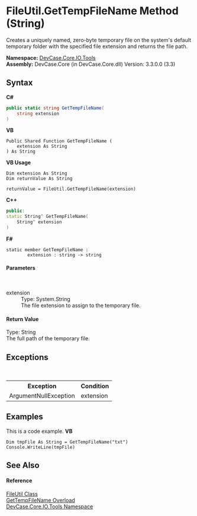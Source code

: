# FileUtil.GetTempFileName Method (String)
 

Creates a uniquely named, zero-byte temporary file on the system's default temporary folder with the specified file extension and returns the file path.

**Namespace:**&nbsp;<a href="N_DevCase_Core_IO_Tools">DevCase.Core.IO.Tools</a><br />**Assembly:**&nbsp;DevCase.Core (in DevCase.Core.dll) Version: 3.3.0.0 (3.3)

## Syntax

**C#**<br />
``` C#
public static string GetTempFileName(
	string extension
)
```

**VB**<br />
``` VB
Public Shared Function GetTempFileName ( 
	extension As String
) As String
```

**VB Usage**<br />
``` VB Usage
Dim extension As String
Dim returnValue As String

returnValue = FileUtil.GetTempFileName(extension)
```

**C++**<br />
``` C++
public:
static String^ GetTempFileName(
	String^ extension
)
```

**F#**<br />
``` F#
static member GetTempFileName : 
        extension : string -> string 

```


#### Parameters
&nbsp;<dl><dt>extension</dt><dd>Type: System.String<br />The file extension to assign to the temporary file.</dd></dl>

#### Return Value
Type: String<br />The full path of the temporary file.

## Exceptions
&nbsp;<table><tr><th>Exception</th><th>Condition</th></tr><tr><td>ArgumentNullException</td><td>extension</td></tr></table>

## Examples
This is a code example. 
**VB**<br />
``` VB
Dim tmpFile As String = GetTempFileName("txt")
Console.WriteLine(tmpFile)
```


## See Also


#### Reference
<a href="T_DevCase_Core_IO_Tools_FileUtil">FileUtil Class</a><br /><a href="Overload_DevCase_Core_IO_Tools_FileUtil_GetTempFileName">GetTempFileName Overload</a><br /><a href="N_DevCase_Core_IO_Tools">DevCase.Core.IO.Tools Namespace</a><br />